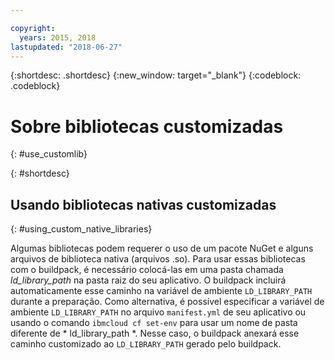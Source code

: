 ```yaml
---

copyright:
  years: 2015, 2018
lastupdated: "2018-06-27"
---
```


{:shortdesc: .shortdesc}
{:new_window: target="_blank"}
{:codeblock: .codeblock}


# Sobre bibliotecas customizadas
{: #use_customlib}

{: #shortdesc}

## Usando bibliotecas nativas customizadas
{: #using_custom_native_libraries}

Algumas bibliotecas podem requerer o uso de um pacote NuGet e alguns arquivos de biblioteca nativa (arquivos .so).  Para usar essas bibliotecas com o buildpack, é necessário colocá-las em uma pasta chamada *ld_library_path* na pasta raiz do seu aplicativo.
O buildpack incluirá automaticamente esse caminho na variável de ambiente `LD_LIBRARY_PATH` durante a preparação.  Como alternativa, é possível especificar a variável de ambiente `LD_LIBRARY_PATH` no arquivo `manifest.yml` de seu aplicativo ou usando o comando `ibmcloud cf set-env` para usar um nome de pasta
diferente de * ld_library_path *.  Nesse caso, o buildpack anexará esse caminho customizado ao `LD_LIBRARY_PATH` gerado pelo buildpack.
